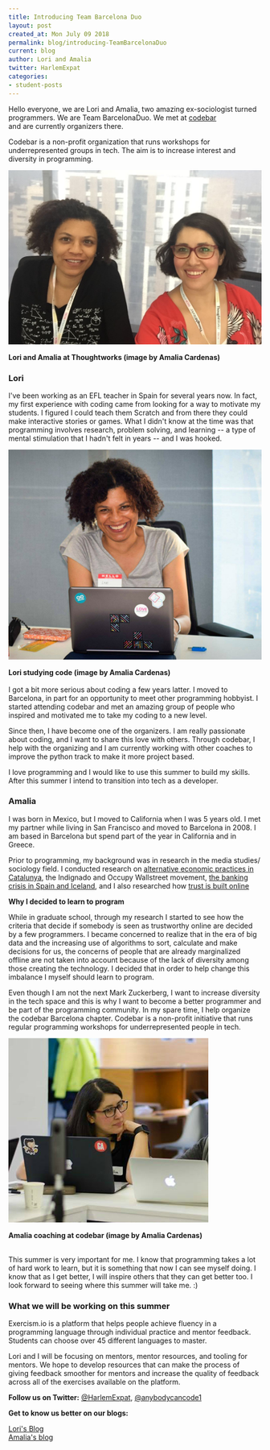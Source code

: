```yaml
---
title: Introducing Team Barcelona Duo
layout: post
created_at: Mon July 09 2018
permalink: blog/introducing-TeamBarcelonaDuo
current: blog
author: Lori and Amalia
twitter: HarlemExpat
categories:
- student-posts
---
```

Hello everyone, we are Lori and Amalia, two amazing ex-sociologist turned programmers. We are Team BarcelonaDuo. We met at [codebar](https://codebar.io/) <br> and are currently organizers there.

Codebar is a non-profit organization that runs workshops for underrepresented groups in tech. The aim is to increase interest and diversity in programming.

![Lori and Amalia!](/img/blog/2018/BarcelonaDuo1.png)
<div class="image-credits"><b>Lori and Amalia at Thoughtworks (image by Amalia Cardenas)</b></div>


### Lori
I've been working as an EFL teacher in Spain for several years now. In fact, my first experience
with coding came from looking for a way to motivate my students. I figured I could teach them
Scratch and from there they could make interactive stories or games. What I didn't know at the time
was that programming involves research, problem solving, and learning -- a type of mental stimulation
that I hadn't felt in years -- and I was hooked.

![Lori studying code!](/img/blog/2018/BarcelonaDuo5.jpg)
<div class="image-credits"><b>Lori studying code  (image by Amalia Cardenas)</b></div>
<br>
I got a bit more serious about coding a few years latter. I moved to Barcelona, in part for an opportunity to meet other programming hobbyist. I started attending codebar and met
an amazing group of people who inspired and motivated me to take my coding to a new level.

Since then, I have become one of the organizers. I am really passionate about coding, and I
want to share this love with others. Through codebar, I help with the organizing and I am currently working with other coaches to improve the python track to make it more project based.

I love programming and I would like to use this summer to build my skills. After this summer I intend to transition into tech as a developer.

### Amalia
I was born in Mexico, but I moved to California when I was 5 years old. I met my partner while living in San Francisco and moved to Barcelona in 2008. I am based in Barcelona but spend part of the year in California and in Greece.

Prior to programming, my background was in research in the media studies/ sociology field. I conducted research on [ alternative economic practices in Catalunya](https://global.oup.com/academic/product/aftermath-9780199658411?cc=ru&lang=en&), the Indignado and Occupy Wallstreet movement, [the banking crisis in Spain and Iceland](http://in3-working-paper-series.uoc.edu/in3/en/index.php/in3-working-paper-series/article/view/1943.html), and I also researched how [trust is built online](http://www.lse.ac.uk/media-and-communications/assets/documents/events/phd-symposium/Brochure-with-abstracts-PhD-Symposium-2014.pdf)


**Why I decided to learn to program**

While in graduate school, through my research I started to see how the criteria that decide if somebody is seen as trustworthy online are decided by a few programmers. I became concerned to realize that in the era of big data and the increasing use of algorithms to sort, calculate and make decisions for us, the concerns of people that are already marginalized offline are not taken into account because of the lack of diversity among those creating the technology. I decided that in order to help change this imbalance I myself should learn to program.

Even though I am not the next Mark Zuckerberg, I want to increase diversity in the tech space and this is why I want to become a better programmer and be part of the programming community. In my spare time, I help organize the codebar Barcelona chapter. Codebar is a non-profit initiative that runs regular programming workshops for underrepresented people in tech.

![Amalia coaching at codebar!](/img/blog/2018/BarcelonaDuo6.jpg)
<div class="image-credits"><b>Amalia coaching at codebar (image by Amalia Cardenas)</b></div>
<br>

This summer is very important for me. I know that programming takes a lot of hard work to learn, but it is something that now I can see myself doing. I know that as I get better, I will inspire others that they can get better too. I look forward to seeing where this summer will take me. :)  

### What we will be working on this summer

Exercism.io is a platform that helps people achieve fluency in a programming language through individual practice and mentor feedback. Students can choose over 45 different languages to master.

Lori and I will be focusing on mentors, mentor resources, and tooling for mentors. We hope to develop resources that can make the process of giving feedback smoother for mentors and increase the quality of feedback across all of the exercises available on the platform.


 **Follow us on Twitter:** [@HarlemExpat](https://twitter.com/HarlemExpat), [@anybodycancode1](https://twitter.com/anybodycancode1)

**Get to know us better on our blogs:**

[Lori's Blog](https://loriking.github.io) <br>
[Amalia's blog](http://www.anybodycancode.com/)

